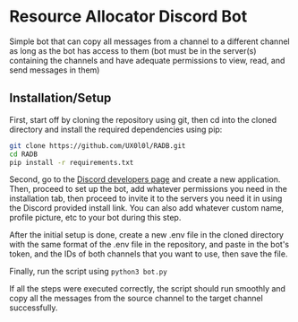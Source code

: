 # Resource Allocator Discord Bot
Simple bot that can copy all messages from a channel to a different channel as long as the bot has access to them (bot must be in the server(s) containing the channels and have adequate permissions to view, read, and send messages in them)

## Installation/Setup
First, start off by cloning the repository using git, then cd into the cloned directory and install the required dependencies using pip:

```bash
git clone https://github.com/UX0l0l/RADB.git
cd RADB
pip install -r requirements.txt
```

Second, go to the [Discord developers page](https://discord.com/developers/applications/) and create a new application. Then, proceed to set up the bot, add whatever permissions you need in the installation tab, then proceed to invite it to the servers you need it in using the Discord provided install link. You can also add whatever custom name, profile picture, etc to your bot during this step.

After the initial setup is done, create a new .env file in the cloned directory with the same format of the .env file in the repository, and paste in the bot's token, and the IDs of both channels that you want to use, then save the file.

Finally, run the script using `python3 bot.py`

If all the steps were executed correctly, the script should run smoothly and copy all the messages from the source channel to the target channel successfully.
